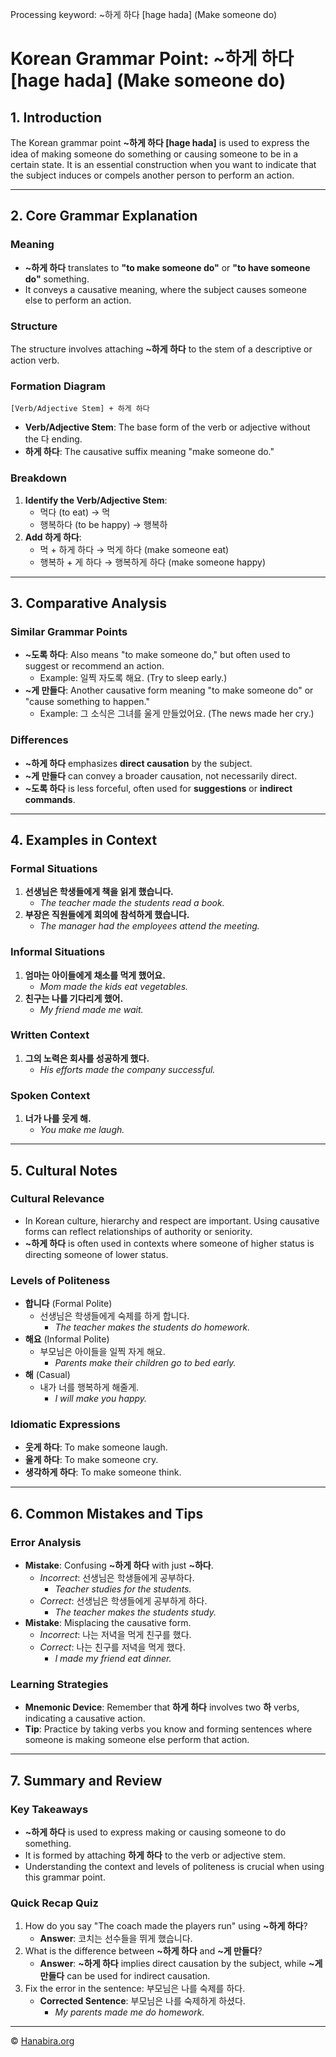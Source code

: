 Processing keyword: ~하게 하다 [hage hada] (Make someone do)
# Korean Grammar Point: ~하게 하다 [hage hada] (Make someone do)

## 1. Introduction
The Korean grammar point **~하게 하다 [hage hada]** is used to express the idea of making someone do something or causing someone to be in a certain state. It is an essential construction when you want to indicate that the subject induces or compels another person to perform an action.

---
## 2. Core Grammar Explanation
### Meaning
- **~하게 하다** translates to **"to make someone do"** or **"to have someone do"** something.
- It conveys a causative meaning, where the subject causes someone else to perform an action.
### Structure
The structure involves attaching **~하게 하다** to the stem of a descriptive or action verb.
### Formation Diagram
```
[Verb/Adjective Stem] + 하게 하다
```
- **Verb/Adjective Stem**: The base form of the verb or adjective without the 다 ending.
- **하게 하다**: The causative suffix meaning "make someone do."
### Breakdown
1. **Identify the Verb/Adjective Stem**:
   - 먹다 (to eat) → 먹
   - 행복하다 (to be happy) → 행복하
2. **Add 하게 하다**:
   - 먹 + 하게 하다 → 먹게 하다 (make someone eat)
   - 행복하 + 게 하다 → 행복하게 하다 (make someone happy)
---
## 3. Comparative Analysis
### Similar Grammar Points
- **~도록 하다**: Also means "to make someone do," but often used to suggest or recommend an action.
  - Example: 일찍 자도록 해요. (Try to sleep early.)
- **~게 만들다**: Another causative form meaning "to make someone do" or "cause something to happen."
  - Example: 그 소식은 그녀를 울게 만들었어요. (The news made her cry.)
### Differences
- **~하게 하다** emphasizes **direct causation** by the subject.
- **~게 만들다** can convey a broader causation, not necessarily direct.
- **~도록 하다** is less forceful, often used for **suggestions** or **indirect commands**.
---
## 4. Examples in Context
### Formal Situations
1. **선생님은 학생들에게 책을 읽게 했습니다.**
   - *The teacher made the students read a book.*
2. **부장은 직원들에게 회의에 참석하게 했습니다.**
   - *The manager had the employees attend the meeting.*
### Informal Situations
1. **엄마는 아이들에게 채소를 먹게 했어요.**
   - *Mom made the kids eat vegetables.*
2. **친구는 나를 기다리게 했어.**
   - *My friend made me wait.*
### Written Context
1. **그의 노력은 회사를 성공하게 했다.**
   - *His efforts made the company successful.*
### Spoken Context
1. **너가 나를 웃게 해.**
   - *You make me laugh.*
---
## 5. Cultural Notes
### Cultural Relevance
- In Korean culture, hierarchy and respect are important. Using causative forms can reflect relationships of authority or seniority.
- **~하게 하다** is often used in contexts where someone of higher status is directing someone of lower status.
### Levels of Politeness
- **합니다** (Formal Polite)
  - 선생님은 학생들에게 숙제를 하게 합니다.
    - *The teacher makes the students do homework.*
- **해요** (Informal Polite)
  - 부모님은 아이들을 일찍 자게 해요.
    - *Parents make their children go to bed early.*
- **해** (Casual)
  - 내가 너를 행복하게 해줄게.
    - *I will make you happy.*
### Idiomatic Expressions
- **웃게 하다**: To make someone laugh.
- **울게 하다**: To make someone cry.
- **생각하게 하다**: To make someone think.
---
## 6. Common Mistakes and Tips
### Error Analysis
- **Mistake**: Confusing **~하게 하다** with just **~하다**.
  - *Incorrect*: 선생님은 학생들에게 공부하다.
    - *Teacher studies for the students.*
  - *Correct*: 선생님은 학생들에게 공부하게 하다.
    - *The teacher makes the students study.*
- **Mistake**: Misplacing the causative form.
  - *Incorrect*: 나는 저녁을 먹게 친구를 했다.
  - *Correct*: 나는 친구를 저녁을 먹게 했다.
    - *I made my friend eat dinner.*
### Learning Strategies
- **Mnemonic Device**: Remember that **하게 하다** involves two **하** verbs, indicating a causative action.
- **Tip**: Practice by taking verbs you know and forming sentences where someone is making someone else perform that action.
---
## 7. Summary and Review
### Key Takeaways
- **~하게 하다** is used to express making or causing someone to do something.
- It is formed by attaching **하게 하다** to the verb or adjective stem.
- Understanding the context and levels of politeness is crucial when using this grammar point.
### Quick Recap Quiz
1. How do you say "The coach made the players run" using **~하게 하다**?
   - **Answer**: 코치는 선수들을 뛰게 했습니다.
2. What is the difference between **~하게 하다** and **~게 만들다**?
   - **Answer**: **~하게 하다** implies direct causation by the subject, while **~게 만들다** can be used for indirect causation.
3. Fix the error in the sentence: 부모님은 나를 숙제를 하다.
   - **Corrected Sentence**: 부모님은 나를 숙제하게 하셨다.
     - *My parents made me do homework.*

---
© [Hanabira.org](https://hanabira.org)
